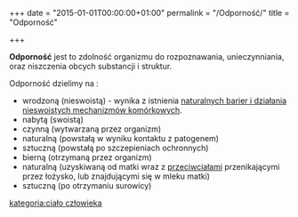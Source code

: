 +++
date = "2015-01-01T00:00:00+01:00"
permalink = "/Odporność/"
title = "Odporność"

+++

**Odporność** jest to zdolność organizmu do rozpoznawania, unieczynniania, oraz niszczenia obcych substancji i struktur.

Odporność dzielimy na :

-   wrodzoną (nieswoistą) - wynika z istnienia [naturalnych barier i działania nieswoistych mechanizmów komórkowych](/atopedia/Nieswoiste_bariery_odpornościowe "wikilink").
-   nabytą (swoistą)
-   czynną (wytwarzaną przez organizm)
-   naturalną (powstałą w wyniku kontaktu z patogenem)
-   sztuczną (powstałą po szczepieniach ochronnych)
-   bierną (otrzymaną przez organizm)
-   naturalną (uzyskiwaną od matki wraz z [przeciwciałami](/atopedia/Przeciwciało "wikilink") przenikającymi przez łożysko, lub znajdującymi się w mleku matki)
-   sztuczną (po otrzymaniu surowicy)

[kategoria:ciało człowieka](/atopedia/kategoria:ciało_człowieka "wikilink")